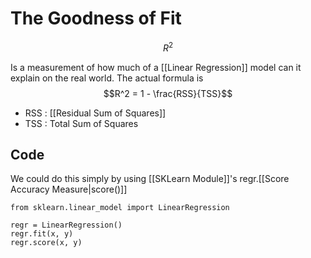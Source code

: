 # The Goodness of Fit
$$R^2$$

Is a measurement of how much of a [[Linear Regression]] model can it explain on the real world. 
The actual formula is $$R^2 = 1 - \frac{RSS}{TSS}$$

- RSS : [[Residual Sum of Squares]]
- TSS : Total Sum of Squares

## Code
We could do this simply by using [[SKLearn Module]]'s regr.[[Score Accuracy Measure|score()]]

```
from sklearn.linear_model import LinearRegression

regr = LinearRegression()
regr.fit(x, y)
regr.score(x, y)
```